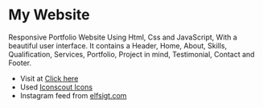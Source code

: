 # My Website

Responsive Portfolio Website Using Html, Css and JavaScript, With a beautiful user interface. It contains a Header, Home, About, Skills, Qualification, Services, Portfolio, Project in mind, Testimonial, Contact and Footer.

- Visit at <a href="https://jainromil56.github.io/me/">Click here</a>
- Used <a href="https://iconscout.com/unicons/explore/line">Iconscout Icons</a>
- Instagram feed from <a href="https://apps.elfsight.com/panel/applications/instashow/">elfsigt.com</a>

